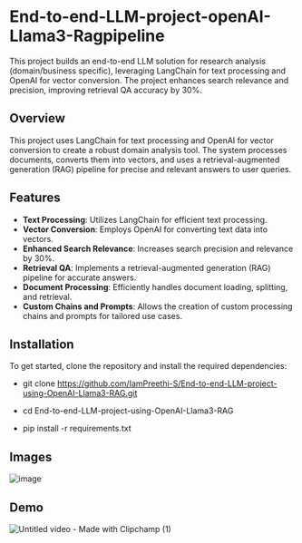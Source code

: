 # End-to-end-LLM-project-openAI-Llama3-Ragpipeline

This project builds an end-to-end LLM solution for research analysis (domain/business specific), leveraging LangChain for text processing and OpenAI for vector conversion. The project enhances search relevance and precision, improving retrieval QA accuracy by 30%.

## Overview

This project uses LangChain for text processing and OpenAI for vector conversion to create a robust domain analysis tool. The system processes documents, converts them into vectors, and uses a retrieval-augmented generation (RAG) pipeline for precise and relevant answers to user queries.

## Features

- **Text Processing**: Utilizes LangChain for efficient text processing.
- **Vector Conversion**: Employs OpenAI for converting text data into vectors.
- **Enhanced Search Relevance**: Increases search precision and relevance by 30%.
- **Retrieval QA**: Implements a retrieval-augmented generation (RAG) pipeline for accurate answers.
- **Document Processing**: Efficiently handles document loading, splitting, and retrieval.
- **Custom Chains and Prompts**: Allows the creation of custom processing chains and prompts for tailored use cases.


## Installation

To get started, clone the repository and install the required dependencies:


- git clone https://github.com/IamPreethi-S/End-to-end-LLM-project-using-OpenAI-Llama3-RAG.git

- cd End-to-end-LLM-project-using-OpenAI-Llama3-RAG

- pip install -r requirements.txt

## Images
![image](https://github.com/user-attachments/assets/a3472ba6-e8fd-4868-8501-72ac92b84b0b)

## Demo
![Untitled video - Made with Clipchamp (1)](https://github.com/user-attachments/assets/067a910d-e00f-4f97-8991-ea48ffceb0ea)

